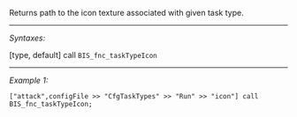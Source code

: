 Returns path to the icon texture associated with given task type.


---
*Syntaxes:*

[type, default] call `BIS_fnc_taskTypeIcon`

---
*Example 1:*

```sqf
["attack",configFile >> "CfgTaskTypes" >> "Run" >> "icon"] call BIS_fnc_taskTypeIcon;
```